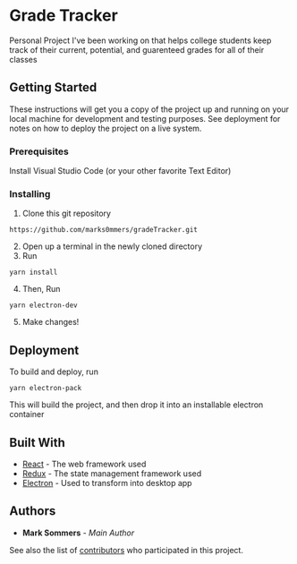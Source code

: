 # Grade Tracker

Personal Project I've been working on that helps college students keep track of their current, potential, and guarenteed grades for all of their classes

## Getting Started

These instructions will get you a copy of the project up and running on your local machine for development and testing purposes. See deployment for notes on how to deploy the project on a live system.

### Prerequisites

Install Visual Studio Code (or your other favorite Text Editor)

### Installing

1. Clone this git repository
```
https://github.com/marks0mmers/gradeTracker.git
```
2. Open up a terminal in the newly cloned directory
3. Run
```
yarn install
```
4. Then, Run
```
yarn electron-dev
```
5. Make changes!

## Deployment

To build and deploy, run
```
yarn electron-pack
```

This will build the project, and then drop it into an installable electron container

## Built With

* [React](https://reactjs.org/) - The web framework used
* [Redux](https://redux.js.org/) - The state management framework used
* [Electron](https://electronjs.org/) - Used to transform into desktop app

## Authors

* **Mark Sommers** - *Main Author*

See also the list of [contributors](https://github.com/your/project/contributors) who participated in this project.
